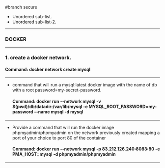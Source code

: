 #branch secure
* Unordered sub-list.
* Unordered sub-list-2.
***
### DOCKER

---

### 1. create a docker network.

  #### Command: docker network create mysql

---

- command that will run a mysql:latest docker image with the name of db with a root password=my-secret-password.

  #### Command: docker run --network mysql -v $(pwd)/db/datadir:/var/lib/mysql -e MYSQL_ROOT_PASSWORD=my-password --name mysql -d mysql

---

- Provide a command that will run the docker image phpmyadmin/phpmyadmin on the network previously created mapping a port of your choice to port 80 of the container

  #### Command: docker run --network mysql -p 83.212.126.240:8083:80 -e PMA_HOST=mysql -d phpmyadmin/phpmyadmin

--- 

